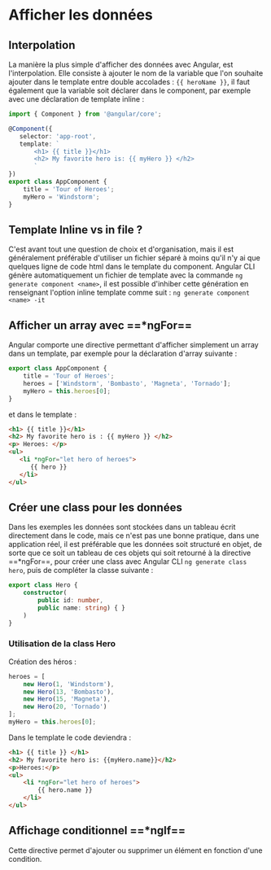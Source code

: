 # Afficher les données
## Interpolation
La manière la plus simple d'afficher des données avec Angular, est l'interpolation. Elle consiste à ajouter le nom de la variable que l'on souhaite ajouter dans le template entre double accolades : ```{{ heroName }}```, il faut également que la variable soit déclarer dans le component, par exemple avec une déclaration de template inline :
```ts
import { Component } from '@angular/core';

@Component({
   selector: 'app-root',
   template: `
	   <h1> {{ title }}</h1>
	   <h2> My favorite hero is: {{ myHero }} </h2>
	   `
})
export class AppComponent {
    title = 'Tour of Heroes';
    myHero = 'Windstorm';
}
```

## Template Inline vs in file ?

C'est avant tout une question de choix et d'organisation, mais il est généralement préférable d'utiliser un fichier séparé à moins qu'il n'y ai que quelques ligne de code html dans le template du component. Angular CLI génère automatiquement un fichier de template avec la commande ```ng generate component <name>```, il est possible d'inhiber cette génération en renseignant l'option inline template comme suit : ```ng generate component <name> -it```


## Afficher un array avec ==*ngFor==
Angular comporte une directive permettant d'afficher simplement un array dans un template, par exemple pour la déclaration d'array suivante :
```ts
export class AppComponent {
    title = 'Tour of Heroes';
    heroes = ['Windstorm', 'Bombasto', 'Magneta', 'Tornado'];
    myHero = this.heroes[0];
}
```
et dans le template :
```html
<h1> {{ title }}</h1>
<h2> My favorite hero is : {{ myHero }} </h2>
<p> Heroes: </p>
<ul>
   <li *ngFor="let hero of heroes">
      {{ hero }}
   </li>
</ul>
```

## Créer une class pour les données
Dans les exemples les données sont stockées dans un tableau écrit directement dans le code, mais ce n'est pas une bonne pratique, dans une application réel, il est préférable que les données soit structuré en objet, de sorte que ce soit un tableau de ces objets qui soit retourné à la directive ==*ngFor==, pour créer une class avec Angular CLI ```ng generate class hero```, puis de compléter la classe suivante :
```ts
export class Hero {
    constructor(
        public id: number,
        public name: string) { }
    )
}
```
### Utilisation de la class Hero
Création des héros :
```ts
heroes = [
    new Hero(1, 'Windstorm'),
    new Hero(13, 'Bombasto'),
    new Hero(15, 'Magneta'),
    new Hero(20, 'Tornado')
];
myHero = this.heroes[0];
```
Dans le template le code deviendra :
```html
<h1> {{ title }} </h1>
<h2> My favorite hero is: {{myHero.name}}</h2>
<p>Heroes:</p>
<ul>
    <li *ngFor="let hero of heroes">
        {{ hero.name }}
    </li>
</ul>
```
## Affichage conditionnel ==*ngIf==
Cette directive permet d'ajouter  ou supprimer un élément en fonction d'une condition. 

<!--stackedit_data:
eyJoaXN0b3J5IjpbMTg1NjIzNjA0MSw3NzU0ODgwOTFdfQ==
-->